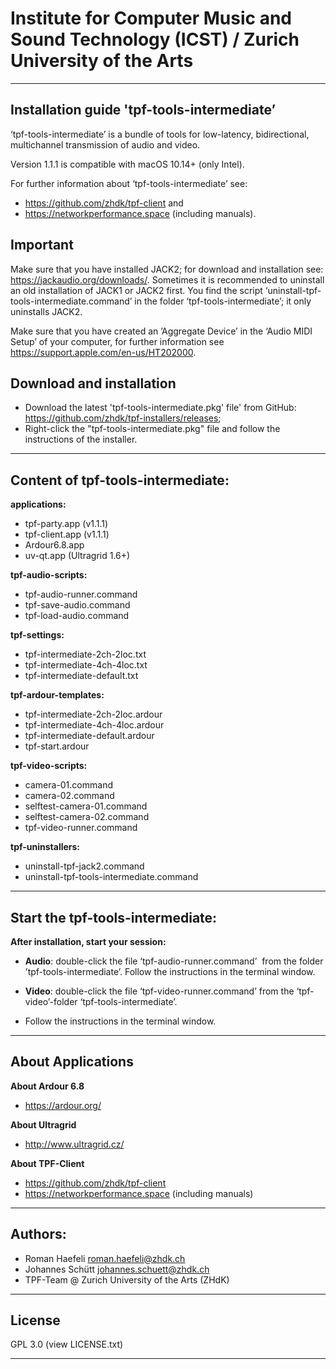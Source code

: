# Institute for Computer Music and Sound Technology (ICST) / Zurich University of the Arts

-----

## Installation guide 'tpf-tools-intermediate’

‘tpf-tools-intermediate’ is a bundle of tools for low-latency, bidirectional, multichannel transmission of audio and video.

Version 1.1.1 is compatible with macOS 10.14+ (only Intel).

For further information about ‘tpf-tools-intermediate’ see: 
* https://github.com/zhdk/tpf-client and
* https://networkperformance.space (including manuals).



## Important

Make sure that you have installed JACK2; for download and installation see: https://jackaudio.org/downloads/. Sometimes it is recommended to uninstall an old installation of JACK1 or JACK2 first. You find the script ‘uninstall-tpf-tools-intermediate.command’ in the folder ‘tpf-tools-intermediate’; it only uninstalls JACK2.

Make sure that you have created an ’Aggregate Device’ in the ‘Audio MIDI Setup’ of your computer, for further information see <https://support.apple.com/en-us/HT202000>.



## Download and installation 

* Download the latest 'tpf-tools-intermediate.pkg' file' from GitHub: https://github.com/zhdk/tpf-installers/releases;
* Right-click the "tpf-tools-intermediate.pkg" file and follow the instructions of the installer.

-----


## Content of tpf-tools-intermediate:

**applications:**

  - tpf-party.app (v1.1.1)
  - tpf-client.app (v1.1.1)
  - Ardour6.8.app
  - uv-qt.app (Ultragrid 1.6+)

**tpf-audio-scripts:**

  - tpf-audio-runner.command
  - tpf-save-audio.command
  - tpf-load-audio.command
 
**tpf-settings:**

  - tpf-intermediate-2ch-2loc.txt
  - tpf-intermediate-4ch-4loc.txt
  - tpf-intermediate-default.txt

**tpf-ardour-templates:**

  - tpf-intermediate-2ch-2loc.ardour
  - tpf-intermediate-4ch-4loc.ardour
  - tpf-intermediate-default.ardour
  - tpf-start.ardour

**tpf-video-scripts:**

  - camera-01.command
  - camera-02.command
  - selftest-camera-01.command
  - selftest-camera-02.command
  - tpf-video-runner.command

**tpf-uninstallers:**

  - uninstall-tpf-jack2.command
  - uninstall-tpf-tools-intermediate.command

----

## Start the tpf-tools-intermediate:


**After installation, start your session:**

- __Audio__: double-click the file ‘tpf-audio-runner.command’ 
  from the folder ’tpf-tools-intermediate’. Follow the instructions in the terminal window.

- __Video__: double-click the file ‘tpf-video-runner.command’ from the ‘tpf-video’-folder ‘tpf-tools-intermediate’. 

- Follow the instructions in the terminal window.

-----

## About Applications

**About Ardour 6.8**
* <https://ardour.org/>
 
**About Ultragrid**
* <http://www.ultragrid.cz/>

**About TPF-Client**
* <https://github.com/zhdk/tpf-client>
* <https://networkperformance.space> (including manuals)

----

## Authors:

* Roman Haefeli <roman.haefeli@zhdk.ch>
* Johannes Schütt <johannes.schuett@zhdk.ch>
* TPF-Team @ Zurich University of the Arts (ZHdK)

-----

## License

GPL 3.0 (view LICENSE.txt)

-----

